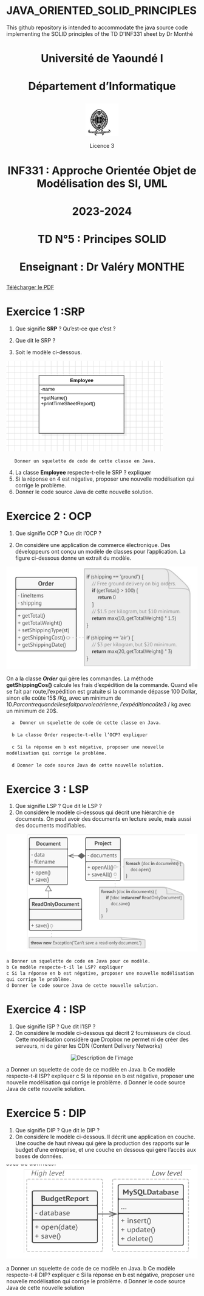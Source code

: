 # JAVA_ORIENTED_SOLID_PRINCIPLES
This github repository is intended to accommodate the java source code implementing the SOLID principles of the TD D'INF331 sheet by Dr Monthé



# <p align="center">Université de Yaoundé I</p>
# <p align="center">Département d’Informatique</p>

<p align="center">
  <img src="image.png" alt="Description de l'image" />
</p>
  <p align="center">Licence 3</p>

# <p align="center">INF331 : Approche Orientée Objet de Modélisation des SI, UML</p>

# <p align="center">2023-2024   </p>

# <p align="center">TD N°5 : Principes SOLID</p>
# <p align="center">Enseignant : Dr Valéry MONTHE</p>


[Télécharger le PDF](TD_5_INF331_Principes-SOLID_23-24.pdf)

# Exercice 1 :SRP

1. Que signifie **SRP** ? Qu’est-ce que c’est ?

2. Que dit le SRP ? 

3. Soit le modèle ci-dessous.
   <p align="center">
  <img src="image/Screenshot from 2024-02-04 16-33-14.png" alt="Description de l'image" />
</p>

       Donner un squelette de code de cette classe en Java.
4. La classe **Employee** respecte-t-elle le SRP ? expliquer
5. Si la réponse en 4 est négative, proposer une nouvelle modélisation qui corrige le problème.
6. Donner le code source Java de cette nouvelle solution.


# Exercice 2 : OCP

1. Que signifie OCP ? Que dit l’OCP ?

2. On considère une application de commerce électronique. Des développeurs ont conçu un modèle de classes
pour l’application. La figure ci-dessous donne un extrait du modèle.

   <p align="center">
  <img src="image/Screenshot from 2024-02-04 16-37-37.png" alt="Description de l'image" />
</p>

On a la classe **_Order_** qui gère les commandes. La méthode **getShippingCos()** calcule les frais d’expédition de la commande. Quand elle se fait par route,l’expédition est gratuite si la commande dépasse 100 Dollar, sinon elle coûte 15$ /Kg, avec un minimum de 10$. Par contre quand elle se fait par voie aérienne, l’expédition coûte 3$ / kg avec un minimum de 20$.

      a  Donner un squelette de code de cette classe en Java.

      b La classe Order respecte-t-elle l’OCP? expliquer

      c Si la réponse en b est négative, proposer une nouvelle modélisation qui corrige le problème.

      d Donner le code source Java de cette nouvelle solution.



# Exercice 3 : LSP

1. Que signifie LSP ? Que dit le LSP ?
2. On considère le modèle ci-dessous qui décrit une hiérarchie de documents. On peut avoir des documents
en lecture seule, mais aussi des documents modifiables.

 <p align="center">
  <img src="image/Screenshot from 2024-02-04 16-45-06.png" alt="Description de l'image" />
</p>


    a Donner un squelette de code en Java pour ce modèle.
    b Ce modèle respecte-t-il le LSP? expliquer
    c Si la réponse en b est négative, proposer une nouvelle modélisation qui corrige le problème.
    d Donner le code source Java de cette nouvelle solution.
# Exercice 4 : ISP

1. Que signifie ISP ? Que dit l’ISP ?
2. On considère le modèle ci-dessous qui décrit 2 fournisseurs de cloud. Cette modélisation considère que
Dropbox ne permet ni de créer des serveurs, ni de gérer les CDN (Content Delivery Networks)

 <p align="center">
  <img src="image/Screenshot from 2024-02-04 16-50-08.png" alt="Description de l'image" />
</p>


   a Donner un squelette de code de ce modèle en Java.
   b Ce modèle respecte-t-il ISP? expliquer
   c Si la réponse en b est négative, proposer une nouvelle modélisation qui corrige le problème.
   d Donner le code source Java de cette nouvelle solution.

# Exercice 5 : DIP

1. Que signifie DIP ? Que dit le DIP ?
2. On considère le modèle ci-dessous. Il décrit une application en couche. Une couche de haut niveau qui gère
la production des rapports sur le budget d’une entreprise, et une couche en dessous qui gère l’accès aux
bases de données.

<p align="center">
  <img src="image/Screenshot from 2024-02-04 16-53-41.png" alt="Description de l'image" />
</p>


   a Donner un squelette de code de ce modèle en Java.
   b Ce modèle respecte-t-il DIP? expliquer
   c Si la réponse en b est négative, proposer une nouvelle modélisation qui corrige le problème.
   d Donner le code source Java de cette nouvelle solution

